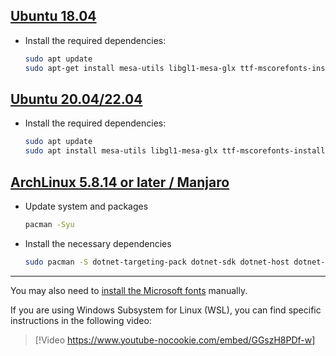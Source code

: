 ## [**Ubuntu 18.04**](#tab/ubuntu1804)

- Install the required dependencies:

    ```bash
    sudo apt update
    sudo apt-get install mesa-utils libgl1-mesa-glx ttf-mscorefonts-installer dbus libfontconfig1 libxrandr2
    ```

## [**Ubuntu 20.04/22.04**](#tab/ubuntu2004)

- Install the required dependencies:

    ```bash
    sudo apt update
    sudo apt install mesa-utils libgl1-mesa-glx ttf-mscorefonts-installer dbus libfontconfig1 libxrandr2
    ```

## [**ArchLinux 5.8.14 or later / Manjaro**](#tab/archlinux2004)

- Update system and packages

    ```bash
    pacman -Syu
    ```

- Install the necessary dependencies

    ```bash
    sudo pacman -S dotnet-targeting-pack dotnet-sdk dotnet-host dotnet-runtime python ninja gn aspnet-runtime dbus libxrandr
    ```

---

You may also need to [install the Microsoft fonts](https://wiki.archlinux.org/title/Microsoft_fonts) manually.

If you are using Windows Subsystem for Linux (WSL), you can find specific instructions in the following video:

> [!Video https://www.youtube-nocookie.com/embed/GGszH8PDf-w]
